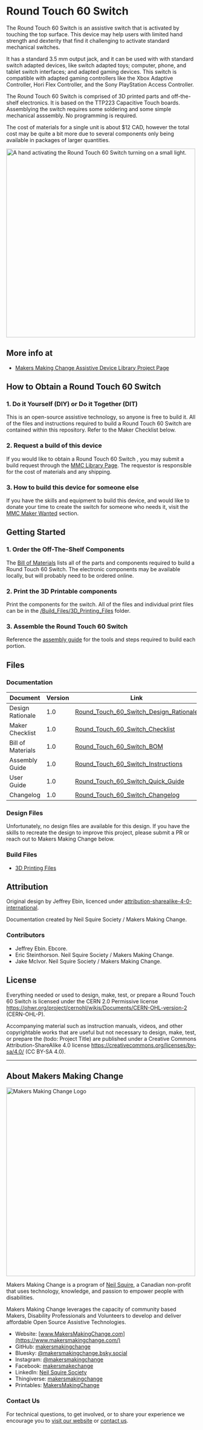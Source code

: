 <!--- Open Source Assistive Technology: GitHub Readme Template  --->

<!--- TITLE Should match the name of the GitHub repository. Choose something descriptive rather than whimsical.   --->
 # Round Touch 60 Switch

<!---  SUMMARY A brief summary of the project. What it does, who it is for, how much it costs.  --->
The Round Touch 60 Switch is an assistive switch that is activated by touching the top surface. This device may help users with limited hand strength and dexterity that find it challenging to activate standard mechanical switches. 

It has a standard 3.5 mm output jack, and it can be used with with standard switch adapted devices, like switch adapted toys; computer, phone, and tablet switch interfaces; and adapted gaming devices. This switch is compatible with adapted gaming controllers like the Xbox Adaptive Controller, Hori Flex Controller, and the Sony PlayStation Access Controller. 

The Round Touch 60 Switch is comprised of 3D printed parts and off-the-shelf electronics. It is based on the TTP223 Capacitive Touch boards. Assemblying the switch requires some soldering and some simple mechanical asssembly. No programming is required.

The cost of materials for a single unit is about $12 CAD, however the total cost may be quite a bit more due to several components only being available in packages of larger quantities.


<!---  PHOTO  --->
<img src="Photos/Touch Switch.png" width="500" alt="A hand activating the Round Touch 60 Switch turning on a small light.">

## More info at
 - [Makers Making Change Assistive Device Library Project Page](https://www.makersmakingchange.com/s/product/round-touch-60-assistive-switch/01tJR000005KnL3YAK)
 
 
## How to Obtain a Round Touch 60 Switch
### 1. Do it Yourself (DIY) or Do it Together (DIT)
This is an open-source assistive technology, so anyone is free to build it. All of the files and instructions required to build a Round Touch 60 Switch are contained within this repository. Refer to the Maker Checklist below.

### 2. Request a build of this device
If you would like to obtain a Round Touch 60 Switch , you may submit a build request through the [MMC Library Page](https://makersmakingchange.com/project/round-touch-60-switch/). The requestor is responsible for the cost of materials and any shipping.

### 3. How to build this device for someone else
If you have the skills and equipment to build this device, and would like to donate your time to create the switch for someone who needs it, visit the [MMC Maker Wanted](https://makersmakingchange.com/maker-wanted/) section.


## Getting Started
<!---  Include an overall idea of what major steps are required to build the device.  --->

### 1. Order the Off-The-Shelf Components
The [Bill of Materials](/Documentation/Round_Touch_60_Switch_BOM.xlsx) lists all of the parts and components required to build a Round Touch 60 Switch. The electronic components may be available locally, but will probably need to be ordered online. 

### 2. Print the 3D Printable components
Print the components for the switch. All of the files and individual print files can be in the [/Build_Files/3D_Printing_Files](/Build_Files/3D_Printing_Files/) folder.

### 3. Assemble the Round Touch 60 Switch 
Reference the [assembly guide](/Documentation/Round_Touch_60_Switch_Assembly_Guide.pdf) for the tools and steps required to build each portion.

## Files
<!--- FILES This section includes all the information and files required to build and modify the device, including documentation, design files, and build files. --->

### Documentation
<!--- DOCUMENTATION --->
| Document | Version | Link |
|----------|---------|------|
| Design Rationale     | 1.0 | [Round_Touch_60_Switch_Design_Rationale](/Documentation/Round_Touch_60_Switch_Design_Rationale.pdf) |
| Maker Checklist      | 1.0 | [Round_Touch_60_Switch_Checklist](/Documentation/Round_Touch_60_Switch_Maker_Checklist.pdf) |
| Bill of Materials    | 1.0 | [Round_Touch_60_Switch_BOM](/Documentation/Round_Touch_60_Switch_BOM.xlsx) |
| Assembly Guide       | 1.0 | [Round_Touch_60_Switch_Instructions](/Documentation/Round_Touch_60_Switch_Assembly_Guide.pdf) |
| User Guide           | 1.0 | [Round_Touch_60_Switch_Quick_Guide](/Documentation/Round_Touch_60_Switch_User_Guide.pdf)           |
| Changelog            | 1.0 | [Round_Touch_60_Switch_Changelog](/Documentation/Round_Touch_60_Switch_Changelog.pdf)               |

### Design Files
<!--- DESIGN FILES If possible, include a copy of original design files to facilitate easy editing and customization. --->
Unfortunately, no design files are available for this design. If you have the skills to recreate the design to improve this project, please submit a PR or reach out to Makers Making Change below.
<!--- [CAD Files](/Design_Files/CAD) --->

### Build Files
<!--- BUILD FILES --->
 - [3D Printing Files](/Build_Files/3D_Printing_Files)

## Attribution
<!--- ATTRIBUTION Include any information related to the development of the design. This may include who identified the initial challenge, who contributed to the design --->
Original design by Jeffrey Ebin, licenced under [attribution-sharealike-4-0-international](https://creativecommons.org/licenses/by-sa/4.0/).

Documentation created by Neil Squire Society / Makers Making Change.

### Contributors
 - Jeffrey Ebin. Ebcore.
 - Eric Steinthorson. Neil Squire Society / Makers Making Change.
 - Jake McIvor. Neil Squire Society / Makers Making Change.



## License
<!--- LICENSE Choose an appropriate license. We recommend an open-source hardware compatible license. --->
Everything needed or used to design, make, test, or prepare a Round Touch 60 Switch is licensed under the CERN 2.0 Permissive license <https://ohwr.org/project/cernohl/wikis/Documents/CERN-OHL-version-2> (CERN-OHL-P).

Accompanying material such as instruction manuals, videos, and other copyrightable works that are useful but not necessary to design, make, test, or prepare the (todo: Project Title) are published under a Creative Commons Attribution-ShareAlike 4.0 license <https://creativecommons.org/licenses/by-sa/4.0/> (CC BY-SA 4.0).


----

<!-- ABOUT MMC START -->
## About Makers Making Change
[<img src="https://raw.githubusercontent.com/makersmakingchange/makersmakingchange/main/img/mmc_logo.svg" width="500" alt="Makers Making Change Logo">](https://www.makersmakingchange.com/)

Makers Making Change is a program of [Neil Squire](https://www.neilsquire.ca/), a Canadian non-profit that uses technology, knowledge, and passion to empower people with disabilities.

Makers Making Change leverages the capacity of community based Makers, Disability Professionals and Volunteers to develop and deliver affordable Open Source Assistive Technologies.

 - Website: [www.MakersMakingChange.com](https://www.makersmakingchange.com/)
 - GitHub: [makersmakingchange](https://github.com/makersmakingchange)
 - Bluesky: [@makersmakingchange.bsky.social](https://bsky.app/profile/makersmakingchange.bsky.social)
 - Instagram: [@makersmakingchange](https://www.instagram.com/makersmakingchange)
 - Facebook: [makersmakechange](https://www.facebook.com/makersmakechange)
 - LinkedIn: [Neil Squire Society](https://www.linkedin.com/company/neil-squire-society/)
 - Thingiverse: [makersmakingchange](https://www.thingiverse.com/makersmakingchange/about)
 - Printables: [MakersMakingChange](https://www.printables.com/@MakersMakingChange)

### Contact Us
For technical questions, to get involved, or to share your experience we encourage you to [visit our website](https://www.makersmakingchange.com/) or [contact us](https://www.makersmakingchange.com/s/contact).
<!-- ABOUT MMC END -->
